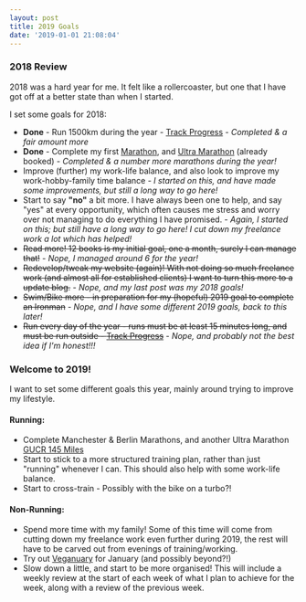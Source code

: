 ```yaml
---
layout: post
title: 2019 Goals
date: '2019-01-01 21:08:04'
---
```


### 2018 Review

2018 was a hard year for me. It felt like a rollercoaster, but one that I have got off at a better state than when I started.

I set some goals for 2018:

* __Done__ - Run 1500km during the year - [Track Progress](http://en-gb.smashrun.com/mattclements/overview/2018) _- Completed & a fair amount more_
* __Done__ - Complete my first [Marathon](http://mkmarathon.com), and [Ultra Marathon](https://www.racetothestones.com) (already booked) _- Completed & a number more marathons during the year!_
* Improve (further) my work-life balance, and also look to improve my work-hobby-family time balance _- I started on this, and have made some improvements, but still a long way to go here!_
* Start to say __"no"__ a bit more. I have always been one to help, and say "yes" at every opportunity, which often causes me stress and worry over not managing to do everything I have promised. _- Again, I started on this; but still have a long way to go here! I cut down my freelance work a lot which has helped!_
* <del>Read more! 12 books is my initial goal, one a month, surely I can manage that!</del> _- Nope, I managed around 6 for the year!_
* <del>Redevelop/tweak my website (again)! With not doing so much freelance work (and almost all for established clients) I want to turn this more to a update blog.</del> _- Nope, and my last post was my 2018 goals!_
* <del>Swim/Bike more - in preparation for my (hopeful) 2019 goal to complete an Ironman</del> _- Nope, and I have some different 2019 goals, back to this later!_
* <del>Run every day of the year - runs must be at least 15 minutes long, and must be run outside - [Track Progress](http://en-gb.smashrun.com/mattclements/overview/2018)</del> _- Nope, and probably not the best idea if I'm honest!!!_

### Welcome to 2019!

I want to set some different goals this year, mainly around trying to improve my lifestyle.


#### Running:

* Complete Manchester & Berlin Marathons, and another Ultra Marathon [GUCR 145 Miles](https://canalrace.org.uk/grand-union-canal-race/)
* Start to stick to a more structured training plan, rather than just "running" whenever I can. This should also help with some work-life balance.
* Start to cross-train - Possibly with the bike on a turbo?!

#### Non-Running:

* Spend more time with my family! Some of this time will come from cutting down my freelance work even further during 2019, the rest will have to be carved out from evenings of training/working.
* Try out [Veganuary](https://veganuary.com) for January (and possibly beyond?!)
* Slow down a little, and start to be more organised! This will include a weekly review at the start of each week of what I plan to achieve for the week, along with a review of the previous week.
